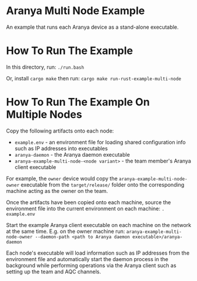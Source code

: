 # Aranya Multi Node Example

An example that runs each Aranya device as a stand-alone executable.

# How To Run The Example

In this directory, run:
`./run.bash`

Or, install `cargo make` then run:
`cargo make run-rust-example-multi-node`

# How To Run The Example On Multiple Nodes

Copy the following artifacts onto each node:
- `example.env` - an environment file for loading shared configuration info such as IP addresses into executables
- `aranya-daemon` - the Aranya daemon executable
- `aranya-example-multi-node-<node variant>` - the team member's Aranya client executable

For example, the `owner` device would copy the `aranya-example-multi-node-owner` executable from the `target/release/` folder onto the corresponding machine acting as the owner on the team.

Once the artifacts have been copied onto each machine, source the environment file into the current environment on each machine: `. example.env`

Start the example Aranya client executable on each machine on the network at the same time. E.g. on the owner machine run:
`aranya-example-multi-node-owner --daemon-path <path to Aranya daemon executable>/aranya-daemon`

Each node's executable will load information such as IP addresses from the environment file and automatically start the daemon process in the background while performing operations via the Aranya client such as setting up the team and AQC channels.
